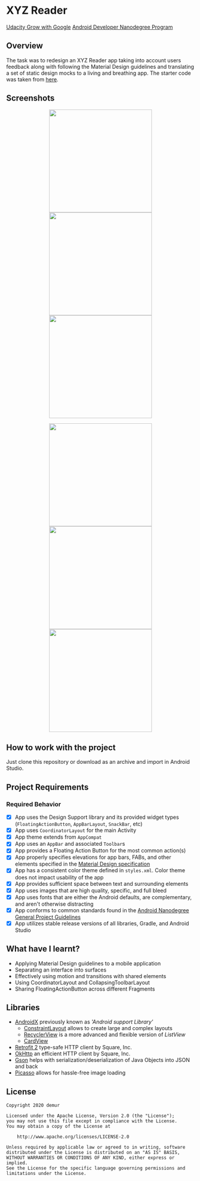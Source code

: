 # XYZ Reader
[Udacity Grow with Google](https://www.udacity.com/grow-with-google) [Android Developer Nanodegree Program](https://www.udacity.com/course/android-developer-nanodegree-by-google--nd801)

## Overview
The task was to redesign an XYZ Reader app taking into account users feedback along with following
the Material Design guidelines and translating a set of static design mocks to a living and breathing app.
The starter code was taken from [here](https://github.com/udacity/xyz-reader-starter-code).

## Screenshots
<p align="center">
    <img src="screenshots/Screenshot_1.png?raw=true" width=275 />
    <img src="screenshots/Screenshot_2.png?raw=true" width=275 />
    <img src="screenshots/Screenshot_3.png?raw=true" width=275 />
</p>
<p align="center">
    <img src="screenshots/Screenshot_4.png?raw=true" width=275 />
    <img src="screenshots/Screenshot_5.png?raw=true" width=275 />
    <img src="screenshots/Screenshot_6.png?raw=true" width=275 />
</p>

## How to work with the project
Just clone this repository or download as an archive and import in Android Studio.

## Project Requirements

### Required Behavior
- [x] App uses the Design Support library and its provided widget types (`FloatingActionButton`, `AppBarLayout`, `SnackBar`, etc)
- [x] App uses `CoordinatorLayout` for the main Activity
- [x] App theme extends from `AppCompat`
- [x] App uses an `AppBar` and associated `Toolbar`s
- [x] App provides a Floating Action Button for the most common action(s)
- [x] App properly specifies elevations for app bars, FABs, and other elements specified in the [Material Design specification](http://www.google.com/design/spec/material-design/introduction.html)
- [x] App has a consistent color theme defined in `styles.xml`. Color theme does not impact usability of the app
- [x] App provides sufficient space between text and surrounding elements
- [x] App uses images that are high quality, specific, and full bleed
- [x] App uses fonts that are either the Android defaults, are complementary, and aren't otherwise distracting
- [x] App conforms to common standards found in the [Android Nanodegree General Project Guidelines](http://udacity.github.io/android-nanodegree-guidelines/core.html)
- [x] App utilizes stable release versions of all libraries, Gradle, and Android Studio

## What have I learnt?
* Applying Material Design guidelines to a mobile application
* Separating an interface into surfaces
* Effectively using motion and transitions with shared elements
* Using CoordinatorLayout and CollapsingToolbarLayout
* Sharing FloatingActionButton across different Fragments

## Libraries
* [AndroidX](https://developer.android.com/jetpack/androidx/) previously known as *'Android support Library'*
    * [ConstraintLayout](https://developer.android.com/training/constraint-layout) allows to create large and complex layouts
    * [RecyclerView](https://developer.android.com/guide/topics/ui/layout/recyclerview) is a more advanced and flexible version of *ListView*
    * [CardView](https://developer.android.com/guide/topics/ui/layout/cardview)
* [Retrofit 2](https://github.com/square/retrofit) type-safe HTTP client by Square, Inc.
* [OkHttp](https://square.github.io/okhttp/) an efficient HTTP client by Square, Inc.
* [Gson](https://github.com/google/gson) helps with serialization/deserialization of Java Objects into JSON and back
* [Picasso](https://square.github.io/picasso/) allows for hassle-free image loading

## License
    Copyright 2020 demur

    Licensed under the Apache License, Version 2.0 (the "License");
    you may not use this file except in compliance with the License.
    You may obtain a copy of the License at

        http://www.apache.org/licenses/LICENSE-2.0

    Unless required by applicable law or agreed to in writing, software
    distributed under the License is distributed on an "AS IS" BASIS,
    WITHOUT WARRANTIES OR CONDITIONS OF ANY KIND, either express or implied.
    See the License for the specific language governing permissions and
    limitations under the License.